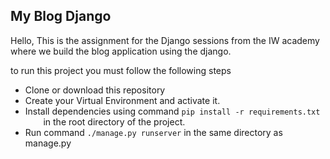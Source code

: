 ## My Blog Django
Hello, This is the assignment for the Django sessions from the IW academy
 where we build the blog application using the django.
 
 to run this project you must follow the following steps
 <ul>
    <li>Clone or download this repository</li>
    <li>Create your Virtual Environment and activate it.</li>
    <li>Install dependencies using command <code>pip install -r requirements.txt
    </code>in the root directory of the project.</li>
    <li>Run command <code>./manage.py runserver</code> in the same directory
     as manage.py
    </li>
    
 </ul>